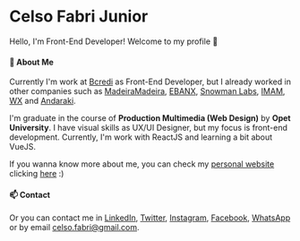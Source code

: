 # Celso Fabri Junior

Hello, I'm Front-End Developer! Welcome to my profile :space_invader:

#### :fox_face: About Me
Currently I'm work at [Bcredi](https://www.bcredi.com.br/) as Front-End Developer, but I already worked in other companies such as [MadeiraMadeira](https://www.madeiramadeira.com.br/), [EBANX](https://ebanx.com/br), [Snowman Labs](https://snowmanlabs.com.br), [IMAM](https://imam.ag), [WX](https://agenciawx.com.br) and [Andaraki](https://andaraki.com.br). 

I'm graduate in the course of **Production Multimedia (Web Design)** by **Opet University**. I have visual skills as UX/UI Designer, but my focus is front-end development. Currently, I'm work with ReactJS and learning a bit about VueJS.

If you wanna know more about me, you can check my [personal website](https://celsofabri.github.io) clicking [here](https://celsofabri.github.io) :)

#### :mailbox: Contact

Or you can contact me in [LinkedIn](https://www.linkedin.com/in/celsofabri/), [Twitter](https://twitter.com/celsofabri), [Instagram](https://instagram.com/celso.cwb), [Facebook](https://facebook.com/celsofabrijr), [WhatsApp](https://api.whatsapp.com/send?phone=5541991222951) or by email celso.fabri@gmail.com.
